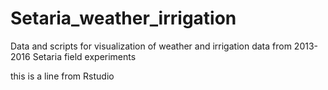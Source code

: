 # Setaria_weather_irrigation
Data and scripts for visualization of weather and irrigation data from 2013-2016 Setaria field experiments

this is a line from Rstudio 
